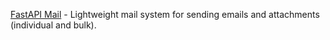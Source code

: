 [FastAPI Mail](https://github.com/sabuhish/fastapi-mail) - Lightweight mail system for sending emails and attachments (individual and bulk).